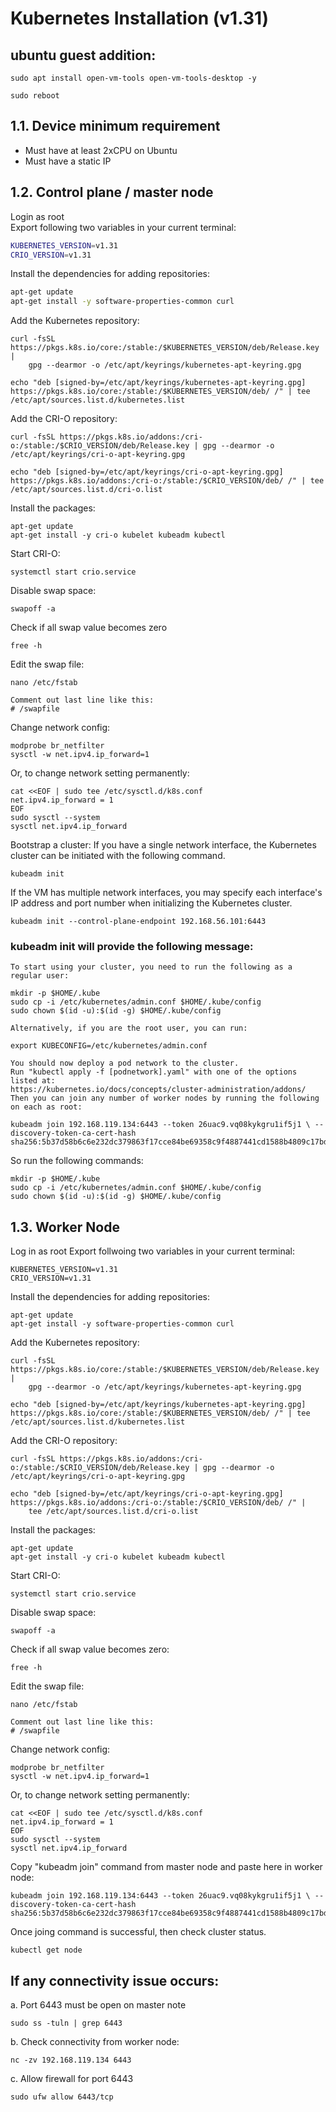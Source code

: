 # Kubernetes Installation (v1.31)
## ubuntu guest addition:
```
sudo apt install open-vm-tools open-vm-tools-desktop -y
```
```
sudo reboot
```
## 1.1. Device minimum requirement
- Must have at least 2xCPU on Ubuntu
- Must have a static IP

## 1.2. Control plane / master node
Login as root  
Export following two variables in your current terminal:
```bash
KUBERNETES_VERSION=v1.31
CRIO_VERSION=v1.31
```


Install the dependencies for adding repositories:  
```bash
apt-get update
apt-get install -y software-properties-common curl
```


Add the Kubernetes repository:
```
curl -fsSL https://pkgs.k8s.io/core:/stable:/$KUBERNETES_VERSION/deb/Release.key |
    gpg --dearmor -o /etc/apt/keyrings/kubernetes-apt-keyring.gpg

echo "deb [signed-by=/etc/apt/keyrings/kubernetes-apt-keyring.gpg] https://pkgs.k8s.io/core:/stable:/$KUBERNETES_VERSION/deb/ /" | tee /etc/apt/sources.list.d/kubernetes.list
```

Add the CRI-O repository:

```
curl -fsSL https://pkgs.k8s.io/addons:/cri-o:/stable:/$CRIO_VERSION/deb/Release.key | gpg --dearmor -o /etc/apt/keyrings/cri-o-apt-keyring.gpg

echo "deb [signed-by=/etc/apt/keyrings/cri-o-apt-keyring.gpg] https://pkgs.k8s.io/addons:/cri-o:/stable:/$CRIO_VERSION/deb/ /" | tee /etc/apt/sources.list.d/cri-o.list
```


Install the packages:
```
apt-get update
apt-get install -y cri-o kubelet kubeadm kubectl
```


Start CRI-O:
```
systemctl start crio.service
```


Disable swap space:
```
swapoff -a
```


Check if all swap value becomes zero
```
free -h
```

Edit the swap file:
```
nano /etc/fstab
```

    Comment out last line like this:  
    # /swapfile


Change network config:
```
modprobe br_netfilter
sysctl -w net.ipv4.ip_forward=1
```

Or, to change network setting permanently:
```
cat <<EOF | sudo tee /etc/sysctl.d/k8s.conf
net.ipv4.ip_forward = 1
EOF
sudo sysctl --system
sysctl net.ipv4.ip_forward
```
Bootstrap a cluster: If you have a single network interface, the Kubernetes cluster can be initiated with the following command.
```
kubeadm init
```

If the VM has multiple network interfaces, you may specify each interface's IP address and port number when initializing the Kubernetes cluster.
```
kubeadm init --control-plane-endpoint 192.168.56.101:6443
```


### kubeadm init will provide the following message:
```
To start using your cluster, you need to run the following as a regular user:

mkdir -p $HOME/.kube
sudo cp -i /etc/kubernetes/admin.conf $HOME/.kube/config
sudo chown $(id -u):$(id -g) $HOME/.kube/config

Alternatively, if you are the root user, you can run:

export KUBECONFIG=/etc/kubernetes/admin.conf

You should now deploy a pod network to the cluster.
Run "kubectl apply -f [podnetwork].yaml" with one of the options listed at:
https://kubernetes.io/docs/concepts/cluster-administration/addons/  
Then you can join any number of worker nodes by running the following on each as root:  

kubeadm join 192.168.119.134:6443 --token 26uac9.vq08kykgru1if5j1 \ --discovery-token-ca-cert-hash sha256:5b37d58b6c6e232dc379863f17cce84be69358c9f4887441cd1588b4809c17bd
```

  
So run the following commands:
```
mkdir -p $HOME/.kube
sudo cp -i /etc/kubernetes/admin.conf $HOME/.kube/config
sudo chown $(id -u):$(id -g) $HOME/.kube/config
```

## 1.3. Worker Node
Log in as root
Export follwoing two variables in your current terminal:  
```
KUBERNETES_VERSION=v1.31
CRIO_VERSION=v1.31
```
Install the dependencies for adding repositories:
```
apt-get update
apt-get install -y software-properties-common curl
```
Add the Kubernetes repository:
```
curl -fsSL https://pkgs.k8s.io/core:/stable:/$KUBERNETES_VERSION/deb/Release.key |
    gpg --dearmor -o /etc/apt/keyrings/kubernetes-apt-keyring.gpg

echo "deb [signed-by=/etc/apt/keyrings/kubernetes-apt-keyring.gpg] https://pkgs.k8s.io/core:/stable:/$KUBERNETES_VERSION/deb/ /" | tee /etc/apt/sources.list.d/kubernetes.list
```

Add the CRI-O repository:
```
curl -fsSL https://pkgs.k8s.io/addons:/cri-o:/stable:/$CRIO_VERSION/deb/Release.key | gpg --dearmor -o /etc/apt/keyrings/cri-o-apt-keyring.gpg

echo "deb [signed-by=/etc/apt/keyrings/cri-o-apt-keyring.gpg] https://pkgs.k8s.io/addons:/cri-o:/stable:/$CRIO_VERSION/deb/ /" |
    tee /etc/apt/sources.list.d/cri-o.list
```
Install the packages:
```
apt-get update
apt-get install -y cri-o kubelet kubeadm kubectl
```
Start CRI-O:
```
systemctl start crio.service
```

Disable swap space:
```
swapoff -a
```

Check if all swap value becomes zero:
```
free -h 
```

Edit the swap file:
```
nano /etc/fstab
```

    Comment out last line like this:  
    # /swapfile

Change network config:
```
modprobe br_netfilter
sysctl -w net.ipv4.ip_forward=1
```

Or, to change network setting permanently:
```
cat <<EOF | sudo tee /etc/sysctl.d/k8s.conf
net.ipv4.ip_forward = 1
EOF
sudo sysctl --system
sysctl net.ipv4.ip_forward
```

Copy "kubeadm join" command from master node and paste here in worker node:
```
kubeadm join 192.168.119.134:6443 --token 26uac9.vq08kykgru1if5j1 \ --discovery-token-ca-cert-hash sha256:5b37d58b6c6e232dc379863f17cce84be69358c9f4887441cd1588b4809c17bd
```
Once joing command is successful, then check cluster status.
```
kubectl get node
```

## If any connectivity issue occurs:  
a. Port 6443 must be open on master note  
```
sudo ss -tuln | grep 6443
```

b. Check connectivity from worker node:
```
nc -zv 192.168.119.134 6443
```

c. Allow firewall for port 6443
```
sudo ufw allow 6443/tcp 
```

